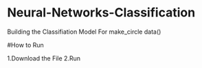 # Neural-Networks-Classification
Building the Classifiation Model For make_circle data()

#How to Run

1.Download the File
2.Run
